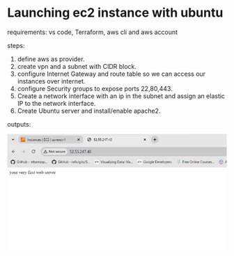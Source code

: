 # Launching ec2 instance with ubuntu

requirements:
vs code, Terraform, aws cli and aws account

steps:
1. define aws as provider.
2. create vpn and a subnet with CIDR block.
3. configure Internet Gateway and route table so we can access our instances over internet.
4. configure Security groups to expose ports 22,80,443.
5. Create a network interface with an ip in the subnet and assign an elastic IP to the network interface.
6. Create Ubuntu server and install/enable apache2.

outputs:
<p align="center">
  <img src="/images/outputs.png" width="600" alt="server1-output">
  <!-- <img src="/images/server2.terraform.png" width="600" alt="server2-output"> -->
</p>